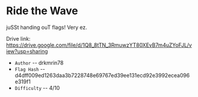 # Ride the Wave

juSSt handing ouT flags! Very ez.

Drive link: https://drive.google.com/file/d/1Q8_8tTN_3RmuwzYT80XEvB7m4uZYoFJL/view?usp=sharing

* `Author` -- drkmrin78
* `Flag Hash` -- d4dff009ed1263daa3b7228748e69767ed39ee131ecd92e3992ecea096e319f1
* `Difficulty` -- 4/10

